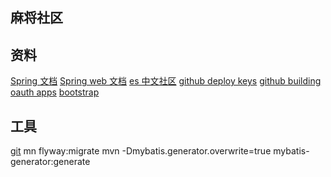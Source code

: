 ## 麻将社区

## 资料
[Spring 文档](https://spring.io/guides)
[Spring web 文档](https://spring.io/guides/gs/serving-web-content/)
[es 中文社区](https://elasticsearch.cn/explore)
[github deploy keys](https://developer.github.com/v3/guides/managing-deploy-keys/#deploy-keys)
[github building oauth apps](https://developer.github.com/apps/building-oauth-apps/creating-an-oauth-app/)
[bootstrap](https://v3.bootcss.com/components)
## 工具
[git](https://git-scm.com/download)
mn flyway:migrate
mvn -Dmybatis.generator.overwrite=true mybatis-generator:generate

